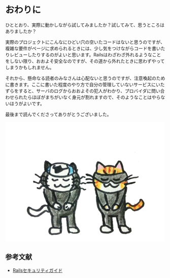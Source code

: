 # おわりに

ひととおり、実際に動かしながら試してみましたか？試してみて、思うところはありましたか？

実際のプロジェクトにこんなにひどい穴の空いたコードはないと思うのですが、複雑な要件がページに求められるときには、少し気をつけながらコードを書いたりレビューしたりするのがよいと思います。Railsはわざわざ外れるようなことをしない限り、おおよそ安全なのですが、その道から外れたときに思わずやってしまうかもしれません。

それから、懸命なる読者のみなさんは心配ないと思うのですが、注意喚起のために書きます。ここに書いた程度のやり方で自分の管理していないサービスにいたずらをすると、サーバのログからおおよその犯人がわかり、プロバイダに問い合わせられたらほぼがまちがいなく身元が割れますので、そのようなことはやらないほうがよいです。

最後まで読んでくださってありがとうございました。

![ありがとうございましたm(_ _)m](../images/1_10_conclusion/bow.png)

## 参考文献

* [Railsセキュリティガイド](https://railsguides.jp/security.html)
